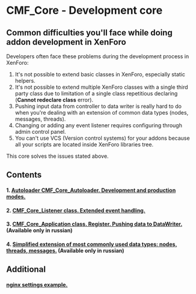CMF_Core - Development core
===========================

Common difficulties you'll face while doing addon development in XenForo
------------------------------------------------------------------------
Developers often face these problems during the development process in XenForo:

 1. It's not possible to extend basic classes in XenForo, especially static helpers.
 2. It's not possible to extend multiple XenForo classes with a single third party class due to limitation of a single class repetitious declaring (**Cannot redeclare class** error).
 3. Pushing input data from controller to data writer is really hard to do when you're dealing with an extension of common data types (nodes, messages, threads).
 4. Changing or adding any event listener requires configuring through admin control panel.
 5. You can't use VCS (Version control systems) for your addons because all your scripts are located inside XenForo libraries tree.



This core solves the issues stated above.

Contents
--------
#### 1. [Autoloader CMF_Core_Autoloader. Development and production modes.](autoloader.md)
#### 2. [CMF_Core_Listener class. Extended event handling.](listeners.md)
#### 3. [CMF_Core_Application class. Register. Pushing data to DataWriter.](application.md) (Available only in russian)
#### 4. [Simplified extension of most commonly used data types: nodes, threads, messages.](nodethreadpost.md) (Available only in russian)

Additional
----------
#### [nginx settings example.](nginx.md)
